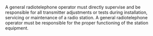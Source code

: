 A general radiotelephone operator must directly supervise and be responsible for all transmitter adjustments or tests during installation, servicing or maintenance of a radio station. A general radiotelephone operator must be responsible for the proper functioning of the station equipment.

